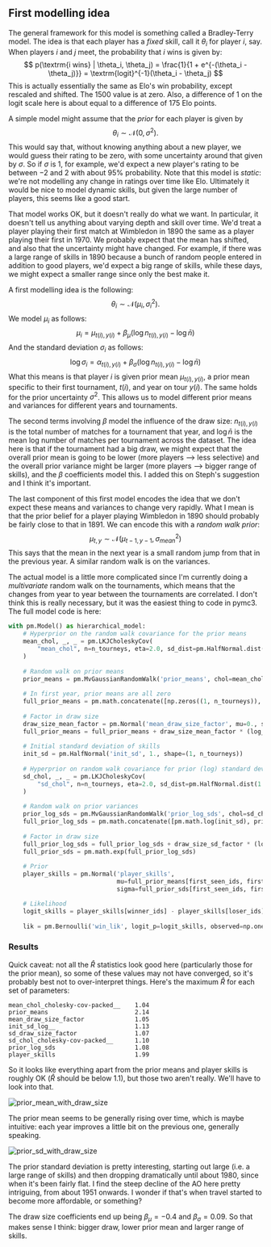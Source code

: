 

## First modelling idea

The general framework for this model is something called a Bradley-Terry model. The idea is that each player has a _fixed_ skill, call it $\theta_i$ for player $i$, say. When players $i$ and $j$ meet, the probability that $i$ wins is given by:
$$
p(\textrm{i wins} | \theta_i, \theta_j) = \frac{1}{1 + e^{-(\theta_i - \theta_j)}} = \textrm{logit}^{-1}(\theta_i - \theta_j)
$$
This is actually essentially the same as Elo's win probability, except rescaled and shifted. The 1500 value is at zero. Also, a difference of 1 on the logit scale here is about equal to a difference of 175 Elo points.

A simple model might assume that the _prior_ for each player is given by
$$
\theta_i \sim \mathcal{N}(0, \sigma^2).
$$
This would say that, without knowing anything about a new player, we would guess their rating to be zero, with some uncertainty around that given by $\sigma$. So if $\sigma$ is 1, for example, we'd expect a new player's rating to be between $-2$ and $2$ with about 95% probability. Note that this model is _static_: we're not modelling any change in ratings over time like Elo. Ultimately it would be nice to model dynamic skills, but given the large number of players, this seems like a good start.

That model works OK, but it doesn't really do what we want. In particular, it doesn't tell us anything about varying depth and skill over time. We'd treat a player playing their first match at Wimbledon in 1890 the same as a player playing their first in 1970. We probably expect that the mean has shifted, and also that the uncertainty might have changed. For example, if there was a large range of skills in 1890 because a bunch of random people entered in addition to good players, we'd expect a big range of skills, while these days, we might expect a smaller range since only the best make it.

A first modelling idea is the following:
$$
\theta_i \sim \mathcal{N}(\mu_i, \sigma^2_i).
$$
We model $\mu_i$ as follows:
$$
\mu_i = \mu_{t(i), y(i)} + \beta_\mu (\log n_{t(i), y(i)} - \log \bar{n})
$$
And the standard deviation $\sigma_i$ as follows:
$$
\log \sigma_i = \alpha_{t(i), y(i)} + \beta_\sigma (\log n_{t(i), y(i)} - \log \bar{n})
$$
What this means is that player $i$ is given prior mean $\mu_{t(i), y(i)}$, a prior mean specific to their first tournament, $t(i)$, and year on tour $y(i)$. The same holds for the prior uncertainty $\sigma^2$. This allows us to model different prior means and variances for different years and tournaments. 

The second terms involving $\beta$ model the influence of the draw size: $n_{t(i), y(i)}$ is the total number of matches for a tournament that year, and $\log \bar{n}$ is the mean log number of matches per tournament across the dataset. The idea here is that if the tournament had a big draw, we might expect that the overall prior mean is going to be lower (more players --> less selective) and the overall prior variance might be larger (more players --> bigger range of skills), and the $\beta$ coefficients model this. I added this on Steph's suggestion and I think it's important.

The last component of this first model encodes the idea that we don't expect these means and variances to change very rapidly. What I mean is that the prior belief for a player playing Wimbledon in 1890 should probably be fairly close to that in 1891. We can encode this with a _random walk prior_:
$$
\mu_{t, y} \sim \mathcal{N}(\mu_{t - 1, y - 1}, \sigma^2_{mean})
$$
This says that the mean in the next year is a small random jump from that in the previous year. A similar random walk is on the variances.

The actual model is a little more complicated since I'm currently doing a _multivariate_ random walk on the tournaments, which means that the changes from year to year between the tournaments are correlated. I don't think this is really necessary, but it was the easiest thing to code in pymc3. The full model code is here:

```python
with pm.Model() as hierarchical_model:
    # Hyperprior on the random walk covariance for the prior means  
    mean_chol, _, _ = pm.LKJCholeskyCov(
        "mean_chol", n=n_tourneys, eta=2.0, sd_dist=pm.HalfNormal.dist(1.0), compute_corr=True
    )
    
    # Random walk on prior means
    prior_means = pm.MvGaussianRandomWalk('prior_means', chol=mean_chol, shape=(n_years-1, n_tourneys))
    
    # In first year, prior means are all zero
    full_prior_means = pm.math.concatenate([np.zeros((1, n_tourneys)), prior_means], axis=0)
    
    # Factor in draw size
    draw_size_mean_factor = pm.Normal('mean_draw_size_factor', mu=0., sigma=1.)
    full_prior_means = full_prior_means + draw_size_mean_factor * (log_draw_sizes.T - mean_log_draw_size)
    
    # Initial standard deviation of skills
    init_sd = pm.HalfNormal('init_sd', 1., shape=(1, n_tourneys))
    
    # Hyperprior on random walk covariance for prior (log) standard deviations
    sd_chol, _, _ = pm.LKJCholeskyCov(
        "sd_chol", n=n_tourneys, eta=2.0, sd_dist=pm.HalfNormal.dist(1.0), compute_corr=True
    )
    
    # Random walk on prior variances
    prior_log_sds = pm.MvGaussianRandomWalk('prior_log_sds', chol=sd_chol, shape=(n_years-1, n_tourneys))
    full_prior_log_sds = pm.math.concatenate([pm.math.log(init_sd), prior_log_sds], axis=0)
    
    # Factor in draw size
    full_prior_log_sds = full_prior_log_sds + draw_size_sd_factor * (log_draw_sizes.T - mean_log_draw_size)
    full_prior_sds = pm.math.exp(full_prior_log_sds)
        
    # Prior
    player_skills = pm.Normal('player_skills', 
                              mu=full_prior_means[first_seen_ids, first_seen_tourney_ids], 
                              sigma=full_prior_sds[first_seen_ids, first_seen_tourney_ids], shape=n_players)

    # Likelihood
    logit_skills = player_skills[winner_ids] - player_skills[loser_ids]
    
    lik = pm.Bernoulli('win_lik', logit_p=logit_skills, observed=np.ones(winner_ids.shape[0]))
```

### Results

Quick caveat: not all the $\hat{R}$ statistics look good here (particularly those for the prior mean), so some of these values may not have converged, so it's probably best not to over-interpret things. Here's the maximum $\hat{R}$ for each set of parameters:

```
mean_chol_cholesky-cov-packed__    1.04
prior_means                        2.14
mean_draw_size_factor              1.05
init_sd_log__                      1.13
sd_draw_size_factor                1.07
sd_chol_cholesky-cov-packed__      1.10
prior_log_sds                      1.08
player_skills                      1.99
```

So it looks like everything apart from the prior means and player skills is roughly OK ($\hat{R}$ should be below 1.1), but those two aren't really. We'll have to look into that.

![prior_mean_with_draw_size](/home/martin/projects/all_time_elo/jupyter/prior_mean_with_draw_size.png)

The prior mean seems to be generally rising over time, which is maybe intuitive: each year improves a little bit on the previous one, generally speaking.

![prior_sd_with_draw_size](/home/martin/projects/all_time_elo/jupyter/prior_sd_with_draw_size.png)

The prior standard deviation is pretty interesting, starting out large (i.e. a large range of skills) and then dropping dramatically until about 1980, since when it's been fairly flat. I find the steep decline of the AO here pretty intriguing, from about 1951 onwards. I wonder if that's when travel started to become more affordable, or something?

The draw size coefficients end up being $\beta_\mu = -0.4$ and $\beta_\sigma = 0.09$. So that makes sense I think: bigger draw, lower prior mean and larger range of skills.